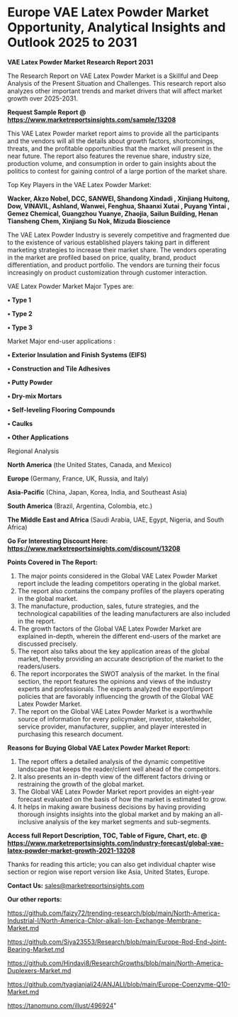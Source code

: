 # Europe VAE Latex Powder Market Opportunity, Analytical Insights and Outlook 2025 to 2031

<strong>VAE Latex Powder Market Research Report 2031</strong>

The Research Report on VAE Latex Powder Market is a Skillful and Deep Analysis of the Present Situation and Challenges. This research report also analyzes other important trends and market drivers that will affect market growth over 2025-2031.

<strong>Request Sample Report @ <a href=https://www.marketreportsinsights.com/sample/13208>https://www.marketreportsinsights.com/sample/13208</a></strong>

This VAE Latex Powder market report aims to provide all the participants and the vendors will all the details about growth factors, shortcomings, threats, and the profitable opportunities that the market will present in the near future. The report also features the revenue share, industry size, production volume, and consumption in order to gain insights about the politics to contest for gaining control of a large portion of the market share.

Top Key Players in the VAE Latex Powder Market:

<strong>Wacker, Akzo Nobel, DCC, SANWEI, Shandong Xindadi , Xinjiang Huitong, Dow, VINAVIL, Ashland, Wanwei, Fenghua, Shaanxi Xutai , Puyang Yintai , Gemez Chemical, Guangzhou Yuanye, Zhaojia, Sailun Building, Henan Tiansheng Chem, Xinjiang Su Nok, Mizuda Bioscience</strong>

The VAE Latex Powder Industry is severely competitive and fragmented due to the existence of various established players taking part in different marketing strategies to increase their market share. The vendors operating in the market are profiled based on price, quality, brand, product differentiation, and product portfolio. The vendors are turning their focus increasingly on product customization through customer interaction.

VAE Latex Powder Market Major Types are:

<strong>• Type 1

• Type 2

• Type 3</strong>

Market Major end-user applications :

<strong>• Exterior Insulation and Finish Systems (EIFS)

• Construction and Tile Adhesives

• Putty Powder

• Dry-mix Mortars

• Self-leveling Flooring Compounds

• Caulks

• Other Applications</strong>

Regional Analysis

</u><strong><b>North America</b></strong> (the United States, Canada, and Mexico)

<strong><b>Europe </b></strong>(Germany, France, UK, Russia, and Italy)

<strong><b>Asia-Pacific</b></strong> (China, Japan, Korea, India, and Southeast Asia)

<strong><b>South America</b></strong> (Brazil, Argentina, Colombia, etc.)

<strong><b>The Middle East and Africa</b></strong> (Saudi Arabia, UAE, Egypt, Nigeria, and South Africa)

<strong>Go For Interesting Discount Here: <a href=https://www.marketreportsinsights.com/discount/13208>https://www.marketreportsinsights.com/discount/13208</a></strong>

<strong>Points Covered in The Report:</strong>
<ol>
  <li>The major points considered in the Global VAE Latex Powder Market report include the leading competitors operating in the global market.</li>
  <li>The report also contains the company profiles of the players operating in the global market.</li>
  <li>The manufacture, production, sales, future strategies, and the technological capabilities of the leading manufacturers are also included in the report.</li>
  <li>The growth factors of the Global VAE Latex Powder Market are explained in-depth, wherein the different end-users of the market are discussed precisely.</li>
  <li>The report also talks about the key application areas of the global market, thereby providing an accurate description of the market to the readers/users.</li>
  <li>The report incorporates the SWOT analysis of the market. In the final section, the report features the opinions and views of the industry experts and professionals. The experts analyzed the export/import policies that are favorably influencing the growth of the Global VAE Latex Powder Market.</li>
  <li>The report on the Global VAE Latex Powder Market is a worthwhile source of information for every policymaker, investor, stakeholder, service provider, manufacturer, supplier, and player interested in purchasing this research document.</li>
</ol>
<strong>Reasons for Buying Global VAE Latex Powder Market Report:</strong>

<ol>
  <li>The report offers a detailed analysis of the dynamic competitive landscape that keeps the reader/client well ahead of the competitors.</li>
  <li>It also presents an in-depth view of the different factors driving or restraining the growth of the global market.</li>
  <li>The Global VAE Latex Powder Market report provides an eight-year forecast evaluated on the basis of how the market is estimated to grow.</li>
  <li>It helps in making aware business decisions by having providing thorough insights insights into the global market and by making an all-inclusive analysis of the key market segments and sub-segments.</li>
</ol>
<strong>Access full Report Description, TOC, Table of Figure, Chart, etc. @ <a href=https://www.marketreportsinsights.com/industry-forecast/global-vae-latex-powder-market-growth-2021-13208>https://www.marketreportsinsights.com/industry-forecast/global-vae-latex-powder-market-growth-2021-13208</a></strong>


Thanks for reading this article; you can also get individual chapter wise section or region wise report version like Asia, United States, Europe.

<strong>Contact Us:</strong>
sales@marketreportsinsights.com

<strong>Our other reports:</strong>

<a href=https://github.com/faizy72/trending-research/blob/main/North-America-Industrial-I/North-America-Chlor-alkali-Ion-Exchange-Membrane-Market.md>https://github.com/faizy72/trending-research/blob/main/North-America-Industrial-I/North-America-Chlor-alkali-Ion-Exchange-Membrane-Market.md</a>

<a href=https://github.com/Siya23553/Research/blob/main/Europe-Rod-End-Joint-Bearing-Market.md>https://github.com/Siya23553/Research/blob/main/Europe-Rod-End-Joint-Bearing-Market.md</a>

<a href=https://github.com/Hindavi8/ResearchGrowths/blob/main/North-America-Duplexers-Market.md>https://github.com/Hindavi8/ResearchGrowths/blob/main/North-America-Duplexers-Market.md</a>

<a href=https://github.com/tyagianjali24/ANJALI/blob/main/Europe-Coenzyme-Q10-Market.md>https://github.com/tyagianjali24/ANJALI/blob/main/Europe-Coenzyme-Q10-Market.md</a>

<a href=https://tanomuno.com/illust/496924>https://tanomuno.com/illust/496924</a>"
